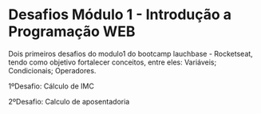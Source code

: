 #  Desafios Módulo 1 - Introdução a Programação WEB 
Dois primeiros desafios do modulo1 do bootcamp lauchbase - Rocketseat, tendo como objetivo fortalecer conceitos, entre eles: 
Variáveis;
Condicionais;
Operadores.

1ºDesafio:
Cálculo de IMC

2ºDesafio:
Calculo de aposentadoria
